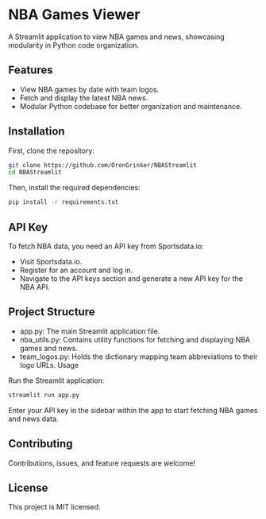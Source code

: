 # NBA Games Viewer

A Streamlit application to view NBA games and news, showcasing modularity in Python code organization.

## Features

- View NBA games by date with team logos.
- Fetch and display the latest NBA news.
- Modular Python codebase for better organization and maintenance.

## Installation

First, clone the repository:

```bash
git clone https://github.com/OrenGrinker/NBAStreamlit
cd NBAStreamlit
```
Then, install the required dependencies:
```bash
pip install -r requirements.txt
```
## API Key

To fetch NBA data, you need an API key from Sportsdata.io:

- Visit Sportsdata.io.
- Register for an account and log in.
- Navigate to the API keys section and generate a new API key for the NBA API.

## Project Structure

- app.py: The main Streamlit application file.
- nba_utils.py: Contains utility functions for fetching and displaying NBA games and news.
- team_logos.py: Holds the dictionary mapping team abbreviations to their logo URLs.
Usage

Run the Streamlit application:
```bash
streamlit run app.py
```

Enter your API key in the sidebar within the app to start fetching NBA games and news data.

## Contributing

Contributions, issues, and feature requests are welcome!

## License

This project is MIT licensed.
